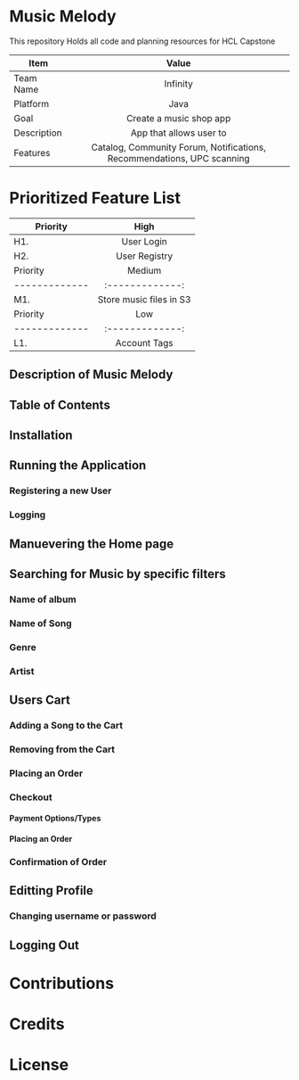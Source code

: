 # Music Melody
This repository Holds all code and planning resources for HCL Capstone

| Item        | Value           |
| ------------- |:-------------:|
| Team Name | Infinity |
| Platform | Java |
| Goal | Create a music shop app |
| Description | App that allows user to |
| Features | Catalog, Community Forum, Notifications, Recommendations, UPC scanning |

# Prioritized Feature List
| Priority        | High           |
| ------------- |:-------------:|
| H1. | User Login |
| H2. | User Registry |
| Priority        | Medium           |
| ------------- |:-------------:|
| M1. | Store music files in S3 |
| Priority        | Low           |
| ------------- |:-------------:|
| L1. | Account Tags |

## Description of Music Melody

## Table of Contents

## Installation
## Running the Application
### Registering a new User
### Logging
## Manuevering the Home page
## Searching for Music by specific filters
### Name of album
### Name of Song
### Genre
### Artist

## Users Cart
### Adding a Song to the Cart
### Removing from the Cart
### Placing an Order
### Checkout
#### Payment Options/Types
#### Placing an Order
### Confirmation of Order

## Editting Profile
### Changing username or password

## Logging Out

# Contributions
# Credits
# License
